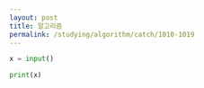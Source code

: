 ```yaml
---
layout: post
title: 알고리즘
permalink: /studying/algorithm/catch/1010-1019
---
```


```python
x = input()

print(x)

```
